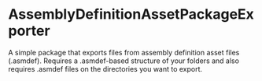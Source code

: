 # AssemblyDefinitionAssetPackageExporter

A simple package that exports files from assembly definition asset files (.asmdef).
Requires a .asmdef-based structure of your folders and also requires .asmdef files on the directories you want to export.
